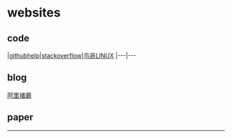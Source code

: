 # websites
## code
|[githubhelp][githubhelp]|[stackoverflow][stackflow]|[鸟哥LINUX][鸟哥]
|---|---

## blog
[阿里褚霸][阿里褚霸]
## paper
______
[githubhelp]:https://help.github.com/articles/error-repository-not-found/
[stackflow]:https://stackoverflow.com/
[阿里褚霸]:http://blog.yufeng.info/
[鸟哥]:http://linux.vbird.org/linux_basic/0157installcentos7.php
